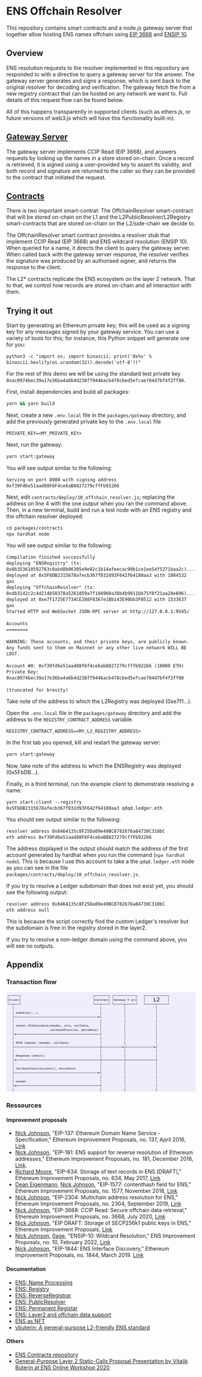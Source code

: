 # ENS Offchain Resolver

This repository contains smart contracts and a node.js gateway server that together allow hosting ENS names offchain using [EIP 3668](https://eips.ethereum.org/EIPS/eip-3668) and [ENSIP 10](https://docs.ens.domains/ens-improvement-proposals/ensip-10-wildcard-resolution).

## Overview

ENS resolution requests to the resolver implemented in this repository are responded to with a directive to query a gateway server for the answer. The gateway server generates and signs a response, which is sent back to the original resolver for decoding and verification. The gateway fetch the from a new registry contract that can be hosted on any network we want to. Full details of this request flow can be found below.

All of this happens transparently in supported clients (such as ethers.js, or future versions of web3.js which will have this functionality built-in).

## [Gateway Server](packages/gateway)

The gateway server implements CCIP Read (EIP 3668), and answers requests by looking up the names in a store stored on-chain. Once a record is retrieved, it is signed using a user-provided key to assert its validity, and both record and signature are returned to the caller so they can be provided to the contract that initiated the request.

## [Contracts](packages/contracts)

There is two important smart-contrat: The OffchainResolver smart-contract that will be stored on-chain on the L1 and the L2PublicResolver/L2Registry smart-contracts that are stored on-chain on the L2/side-chain we decide to.

The OffchainResolver smart contract provides a resolver stub that implement CCIP Read (EIP 3668) and ENS wildcard resolution (ENSIP 10). When queried for a name, it directs the client to query the gateway server. When called back with the gateway server response, the resolver verifies the signature was produced by an authorised signer, and returns the response to the client.

The L2* contracts replicate the ENS ecosystem on the layer 2 network. That to that, we control how records are stored on-chain and all interaction with them.

## Trying it out

Start by generating an Ethereum private key; this will be used as a signing key for any messages signed by your gateway service. You can use a variety of tools for this; for instance, this Python snippet will generate one for you:

```
python3 -c "import os; import binascii; print('0x%s' % binascii.hexlify(os.urandom(32)).decode('utf-8'))"
```

For the rest of this demo we will be using the standard test private key `0xac0974bec39a17e36ba4a6b4d238ff944bacb478cbed5efcae784d7bf4f2ff80`.

First, install dependencies and build all packages:

```bash
yarn && yarn build
```

Next, create a new `.env.local` file in the `packages/gateway` directory, and add the previously generated private key to the `.env.local` file

```
PRIVATE_KEY=<MY_PRIVATE_KEY>
```

Next, run the gateway:

```bash
yarn start:gateway
```

You will see output similar to the following:
```
Serving on port 8000 with signing address 0xf39Fd6e51aad88F6F4ce6aB8827279cffFb92266
```

Next, edit `contracts/deploy/10_offchain_resolver.js`; replacing the address on line 4 with the one output when you ran the command above. Then, in a new terminal, build and run a test node with an ENS registry and the offchain resolver deployed:

```
cd packages/contracts
npx hardhat node
```

You will see output similar to the following:

```
Compilation finished successfully
deploying "ENSRegistry" (tx: 0x8b353610592763c0abd8b06305e9e82c1b14afeecac99b1ce1ee54f5271baa2c)...: deployed at 0x5FbDB2315678afecb367f032d93F642f64180aa3 with 1084532 gas
deploying "OffchainResolver" (tx: 0xdb3142c2c4d214b58378a5261859a7f104908a38b4b9911bb75f8f21aa28e896)...: deployed at 0xe7f1725E7734CE288F8367e1Bb143E90bb3F0512 with 1533637 gas
Started HTTP and WebSocket JSON-RPC server at http://127.0.0.1:9545/

Accounts
========

WARNING: These accounts, and their private keys, are publicly known.
Any funds sent to them on Mainnet or any other live network WILL BE LOST.

Account #0: 0xf39fd6e51aad88f6f4ce6ab8827279cfffb92266 (10000 ETH)
Private Key: 0xac0974bec39a17e36ba4a6b4d238ff944bacb478cbed5efcae784d7bf4f2ff80

(truncated for brevity)
```

Take note of the address to which the L2Registry was deployed (0xe7f1...).

Open the `.env.local` file in the `packages/gateway` directory and add the address to the `REGISTRY_CONTRACT_ADDRESS` variable.

```
REGISTRY_CONTRACT_ADDRESS=<MY_L2_REGISTRY_ADDRESS>
```

In the first tab you opened, kill and restart the gateway server:

```bash
yarn start:gateway
```

Now, take note of the address to which the ENSRegistry was deployed (0x5FbDB...).

Finally, in a third terminal, run the example client to demonstrate resolving a name:

```
yarn start:client --registry 0x5FbDB2315678afecb367f032d93F642f64180aa3 qdqd.ledger.eth
```

You should see output similar to the following:

```
resolver address 0x8464135c8F25Da09e49BC8782676a84730C318bC
eth address 0xf39Fd6e51aad88F6F4ce6aB8827279cffFb92266
```

The address displayed in the output should match the address of the first account generated by hardhat when you run the command (`npx hardhat node`). This is because I use this account to take a the `qdqd.ledger.eth` node as you can see in the file `packages/contracts/deploy/10_offchain_resolver.js`.

If you try to resolve a Ledger subdomain that does not exist yet, you should see the following output:

```
resolver address 0x8464135c8F25Da09e49BC8782676a84730C318bC
eth address null
```

This is because the script correctly find the custom Ledger's resolver but the subdomain is free in the registry stored in the layer2.

If you try to resolve a non-ledger domain using the command above, you will see no outputs.

## Appendix

### Transaction flow

![l2-request-flow](./assets/l2-request-flow.png)

### Ressources

#### Improvement proposals

- [Nick Johnson](https://github.com/arachnid), "EIP-137: Ethereum Domain Name Service - Specification," Ethereum Improvement Proposals, no. 137, April 2016, [Link](https://eips.ethereum.org/EIPS/eip-137)
- [Nick Johnson](https://github.com/arachnid), "EIP-181: ENS support for reverse resolution of Ethereum addresses," Ethereum Improvement Proposals, no. 181, December 2016, [Link](https://eips.ethereum.org/EIPS/eip-181).
- [Richard Moore](https://github.com/ricmoo), "EIP-634: Storage of text records in ENS [DRAFT]," Ethereum Improvement Proposals, no. 634, May 2017, [Link](https://eips.ethereum.org/EIPS/eip-634)
- [Dean Eigenmann](https://github.com/arachnid), [Nick Johnson](https://github.com/arachnid), "EIP-1577: contenthash field for ENS," Ethereum Improvement Proposals, no. 1577, November 2018, [Link](https://eips.ethereum.org/EIPS/eip-1577)
- [Nick Johnson](https://github.com/arachnid), "EIP-2304: Multichain address resolution for ENS," Ethereum Improvement Proposals, no. 2304, September 2019, [Link](https://eips.ethereum.org/EIPS/eip-2304)
- [Nick Johnson](https://github.com/arachnid), "EIP-3668: CCIP Read: Secure offchain data retrieval," Ethereum Improvement Proposals, no. 3668, July 2020, [Link](https://eips.ethereum.org/EIPS/eip-3668)
- [Nick Johnson](https://github.com/arachnid), "EIP DRAFT: Storage of SECP256k1 public keys in ENS," Ethereum Improvement Proposals, [Link](https://github.com/Arachnid/EIPs/blob/56cce2377d4b1f38632315a6aa71ac980202f9cf/EIPS/eip-draft-ens-public-keys.md)
- [Nick Johnson](https://github.com/arachnid), [0age](https://github.com/0age), "ENSIP-10: Wildcard Resolution," ENS Improvement Proposals, no. 10, February 2022, [Link](https://docs.ens.domains/ens-improvement-proposals/ensip-10-wildcard-resolution)
- [Nick Johnson](https://github.com/arachnid), "EIP-1844: ENS Interface Discovery," Ethereum Improvement Proposals, no. 1844, March 2019. [Link](https://eips.ethereum.org/EIPS/eip-1844)

#### Documentation

- [ENS: Name Processing](https://docs.ens.domains/contract-api-reference/name-processing)
- [ENS: Registry](https://docs.ens.domains/contract-api-reference/ens)
- [ENS: ReverseRegistrar](https://docs.ens.domains/contract-api-reference/reverseregistrar)
- [ENS: PublicResolver](https://docs.ens.domains/contract-api-reference/publicresolver)
- [ENS: Permanent Registar](https://docs.ens.domains/contract-api-reference/.eth-permanent-registrar)
- [ENS: Layer2 and offchain data support](https://docs.ens.domains/dapp-developer-guide/ens-l2-offchain)
- [ENS as NFT](https://docs.ens.domains/dapp-developer-guide/ens-as-nft#metadata)
- [vbuterin: A general-purpose L2-friendly ENS standard](https://ethereum-magicians.org/t/a-general-purpose-l2-friendly-ens-standard/4591)

#### Others

- [ENS Contracts repository](https://github.com/ensdomains/ens-contracts)
- [General-Purpose Layer 2 Static-Calls Proposal Presentation by Vitalik Buterin at ENS Online Workshop 2020](https://www.youtube.com/watch?v=65z_j4n8mTk)